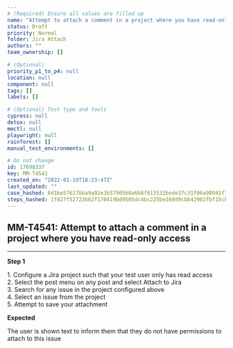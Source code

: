 ```yaml
---
# (Required) Ensure all values are filled up
name: "Attempt to attach a comment in a project where you have read-only access"
status: Draft
priority: Normal
folder: Jira Attach
authors: ""
team_ownership: []

# (Optional)
priority_p1_to_p4: null
location: null
component: null
tags: []
labels: []

# (Optional) Test type and tools
cypress: null
detox: null
mmctl: null
playwright: null
rainforest: []
manual_test_environments: []

# Do not change
id: 17698337
key: MM-T4541
created_on: "2022-01-19T18:23:47Z"
last_updated: ""
case_hashed: 8d1be5761766a9a92e3b57905b0a6b8f613531bede37c31f06a98941f721bff64ab00d24dab8f4a9875d43baa305d7b3
steps_hashed: 1f427f52723b62f170419bd9505dc4bc225be160d9cbb42902fbf15cb650fbf2a3d2fd5f71e73f580853baac5f78235a
---
```


<!-- (Auto-generated) Based on frontmatter's "key" and "name" -->

## MM-T4541: Attempt to attach a comment in a project where you have read-only access

---

**Step 1**

1\. Configure a Jira project such that your test user only has read access\
2\. Select the post menu on any post and select Attach to Jira\
3\. Search for any issue in the project configured above\
4\. Select an issue from the project\
5\. Attempt to save your attachment

**Expected**

The user is shown text to inform them that they do not have permissions to attach to this issue
